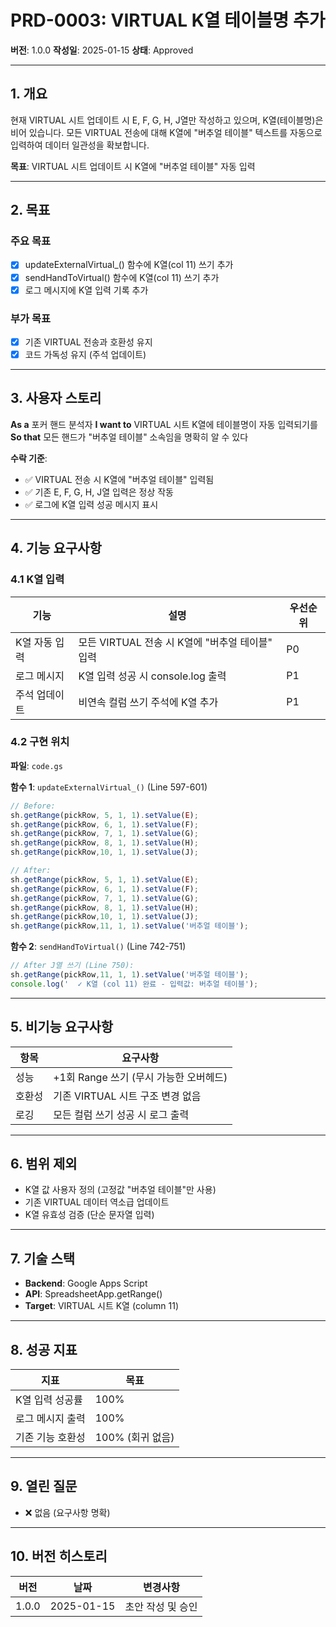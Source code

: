 # PRD-0003: VIRTUAL K열 테이블명 추가

**버전**: 1.0.0
**작성일**: 2025-01-15
**상태**: Approved

---

## 1. 개요

현재 VIRTUAL 시트 업데이트 시 E, F, G, H, J열만 작성하고 있으며, K열(테이블명)은 비어 있습니다. 모든 VIRTUAL 전송에 대해 K열에 "버추얼 테이블" 텍스트를 자동으로 입력하여 데이터 일관성을 확보합니다.

**목표**: VIRTUAL 시트 업데이트 시 K열에 "버추얼 테이블" 자동 입력

---

## 2. 목표

### 주요 목표
- [x] updateExternalVirtual_() 함수에 K열(col 11) 쓰기 추가
- [x] sendHandToVirtual() 함수에 K열(col 11) 쓰기 추가
- [x] 로그 메시지에 K열 입력 기록 추가

### 부가 목표
- [x] 기존 VIRTUAL 전송과 호환성 유지
- [x] 코드 가독성 유지 (주석 업데이트)

---

## 3. 사용자 스토리

**As a** 포커 핸드 분석자
**I want to** VIRTUAL 시트 K열에 테이블명이 자동 입력되기를
**So that** 모든 핸드가 "버추얼 테이블" 소속임을 명확히 알 수 있다

**수락 기준**:
- ✅ VIRTUAL 전송 시 K열에 "버추얼 테이블" 입력됨
- ✅ 기존 E, F, G, H, J열 입력은 정상 작동
- ✅ 로그에 K열 입력 성공 메시지 표시

---

## 4. 기능 요구사항

### 4.1 K열 입력

| 기능 | 설명 | 우선순위 |
|------|------|----------|
| K열 자동 입력 | 모든 VIRTUAL 전송 시 K열에 "버추얼 테이블" 입력 | P0 |
| 로그 메시지 | K열 입력 성공 시 console.log 출력 | P1 |
| 주석 업데이트 | 비연속 컬럼 쓰기 주석에 K열 추가 | P1 |

### 4.2 구현 위치

**파일**: `code.gs`

**함수 1**: `updateExternalVirtual_()` (Line 597-601)
```javascript
// Before:
sh.getRange(pickRow, 5, 1, 1).setValue(E);
sh.getRange(pickRow, 6, 1, 1).setValue(F);
sh.getRange(pickRow, 7, 1, 1).setValue(G);
sh.getRange(pickRow, 8, 1, 1).setValue(H);
sh.getRange(pickRow,10, 1, 1).setValue(J);

// After:
sh.getRange(pickRow, 5, 1, 1).setValue(E);
sh.getRange(pickRow, 6, 1, 1).setValue(F);
sh.getRange(pickRow, 7, 1, 1).setValue(G);
sh.getRange(pickRow, 8, 1, 1).setValue(H);
sh.getRange(pickRow,10, 1, 1).setValue(J);
sh.getRange(pickRow,11, 1, 1).setValue('버추얼 테이블');
```

**함수 2**: `sendHandToVirtual()` (Line 742-751)
```javascript
// After J열 쓰기 (Line 750):
sh.getRange(pickRow,11, 1, 1).setValue('버추얼 테이블');
console.log('  ✓ K열 (col 11) 완료 - 입력값: 버추얼 테이블');
```

---

## 5. 비기능 요구사항

| 항목 | 요구사항 |
|------|----------|
| 성능 | +1회 Range 쓰기 (무시 가능한 오버헤드) |
| 호환성 | 기존 VIRTUAL 시트 구조 변경 없음 |
| 로깅 | 모든 컬럼 쓰기 성공 시 로그 출력 |

---

## 6. 범위 제외

- K열 값 사용자 정의 (고정값 "버추얼 테이블"만 사용)
- 기존 VIRTUAL 데이터 역소급 업데이트
- K열 유효성 검증 (단순 문자열 입력)

---

## 7. 기술 스택

- **Backend**: Google Apps Script
- **API**: SpreadsheetApp.getRange()
- **Target**: VIRTUAL 시트 K열 (column 11)

---

## 8. 성공 지표

| 지표 | 목표 |
|------|------|
| K열 입력 성공률 | 100% |
| 로그 메시지 출력 | 100% |
| 기존 기능 호환성 | 100% (회귀 없음) |

---

## 9. 열린 질문

- ❌ 없음 (요구사항 명확)

---

## 10. 버전 히스토리

| 버전 | 날짜 | 변경사항 |
|------|------|----------|
| 1.0.0 | 2025-01-15 | 초안 작성 및 승인 |
